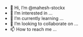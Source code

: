 - 👋 Hi, I’m @mahesh-stockx
- 👀 I’m interested in ...
- 🌱 I’m currently learning ...
- 💞️ I’m looking to collaborate on ...
- 📫 How to reach me ...

<!---
mahesh-stockx/mahesh-stockx is a ✨ special ✨ repository because its `README.md` (this file) appears on your GitHub profile.
You can click the Preview link to take a look at your changes.
--->
